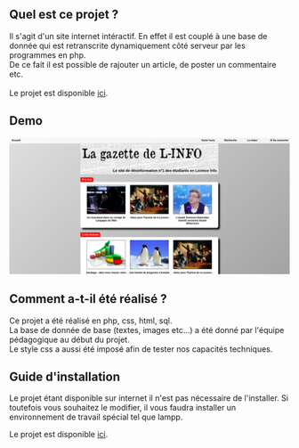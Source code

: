 ## Quel est ce projet ?
Il s'agit d'un site internet intéractif. En effet il est couplé à une base de donnée qui est retranscrite dynamiquement côté serveur par les programmes en php.<br>
De ce fait il est possible de rajouter un article, de poster un commentaire etc.<br><br>
Le projet est disponible <a href="https://projets.thomascorcoral.netheberg.fr/gazette/index.php">ici</a>.

## Demo
![Preview](https://github.com/ThomasCorcoral/Gazette-php/blob/master/gazette-accueil.png)

## Comment a-t-il été réalisé ?

Ce projet a été réalisé en php, css, html, sql.<br>
La base de donnée de base (textes, images etc...) a été donné par l'équipe pédagogique au début du projet.<br>
Le style css a aussi été imposé afin de tester nos capacités techniques.

## Guide d'installation

Le projet étant disponible sur internet il n'est pas nécessaire de l'installer. Si toutefois vous souhaitez le modifier, il vous faudra installer un environnement de travail spécial tel que lampp.

Le projet est disponible <a href="https://projets.thomascorcoral.netheberg.fr/gazette/index.php">ici</a>.
